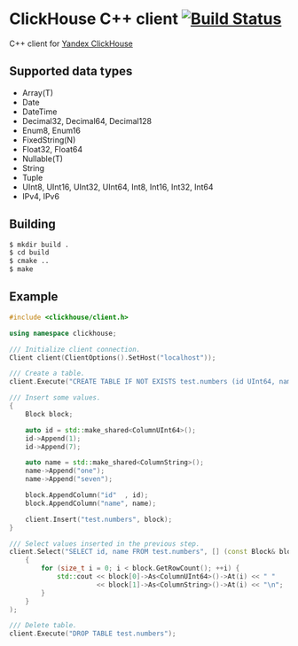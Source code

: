 ClickHouse C++ client [![Build Status](https://travis-ci.org/artpaul/clickhouse-cpp.svg?branch=master)](https://travis-ci.org/artpaul/clickhouse-cpp)
=====

C++ client for [Yandex ClickHouse](https://clickhouse.yandex/)

## Supported data types

* Array(T)
* Date
* DateTime
* Decimal32, Decimal64, Decimal128
* Enum8, Enum16
* FixedString(N)
* Float32, Float64
* Nullable(T)
* String
* Tuple
* UInt8, UInt16, UInt32, UInt64, Int8, Int16, Int32, Int64
* IPv4, IPv6

## Building

```sh
$ mkdir build .
$ cd build
$ cmake ..
$ make
```

## Example

```cpp
#include <clickhouse/client.h>

using namespace clickhouse;

/// Initialize client connection.
Client client(ClientOptions().SetHost("localhost"));

/// Create a table.
client.Execute("CREATE TABLE IF NOT EXISTS test.numbers (id UInt64, name String) ENGINE = Memory");

/// Insert some values.
{
    Block block;

    auto id = std::make_shared<ColumnUInt64>();
    id->Append(1);
    id->Append(7);

    auto name = std::make_shared<ColumnString>();
    name->Append("one");
    name->Append("seven");

    block.AppendColumn("id"  , id);
    block.AppendColumn("name", name);

    client.Insert("test.numbers", block);
}

/// Select values inserted in the previous step.
client.Select("SELECT id, name FROM test.numbers", [] (const Block& block)
    {
        for (size_t i = 0; i < block.GetRowCount(); ++i) {
            std::cout << block[0]->As<ColumnUInt64>()->At(i) << " "
                      << block[1]->As<ColumnString>()->At(i) << "\n";
        }
    }
);

/// Delete table.
client.Execute("DROP TABLE test.numbers");
```
